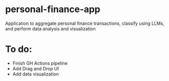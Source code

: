 # personal-finance-app
Application to aggregate personal finance transactions, classify using LLMs, and perform data analysis and visualization 

# To do:
- Finish GH Actions pipeline
- Add Drag and Drop UI
- Add data visualization
